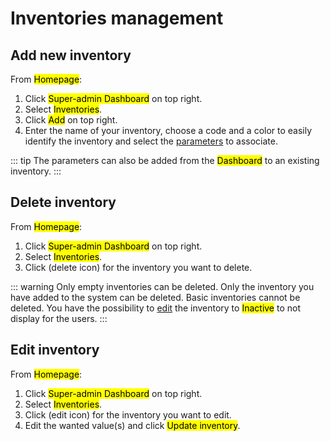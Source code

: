 # Inventories management

## Add new inventory
From <mark>Homepage</mark>: 
1. Click <mark>Super-admin Dashboard</mark> on top right. 
2. Select <mark>Inventories</mark>.
3. Click <mark>Add</mark> on top right.
4. Enter the name of your inventory, choose a code and a color to easily identify the inventory and select the [parameters](/laboratory-information-management-system/dashboard-parameters.html#parameters) to associate. 

::: tip
The parameters can also be added from the <mark>Dashboard</mark> to an existing inventory.
:::

## Delete inventory
From <mark>Homepage</mark>: 
1. Click <mark>Super-admin Dashboard</mark> on top right. 
2. Select <mark>Inventories</mark>.
3. Click (delete icon) for the inventory you want to delete.

::: warning
Only empty inventories can be deleted.
Only the inventory  you have added to the system can be deleted. Basic inventories cannot be deleted. You have the possibility to [edit](/laboratory-information-management-system/super-administration-inventories.html#edit-inventory) the inventory to <mark>Inactive</mark> to not display for the users.
:::

## Edit inventory
From <mark>Homepage</mark>: 
1. Click <mark>Super-admin Dashboard</mark> on top right. 
2. Select <mark>Inventories</mark>.
3. Click (edit icon) for the inventory you want to edit.
4. Edit the wanted value(s) and click <mark>Update inventory</mark>.
